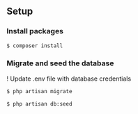 ## Setup

### Install packages

```sh
$ composer install
```

### Migrate and seed the database
! Update .env file with database credentials

```sh
$ php artisan migrate
```
```sh
$ php artisan db:seed
```